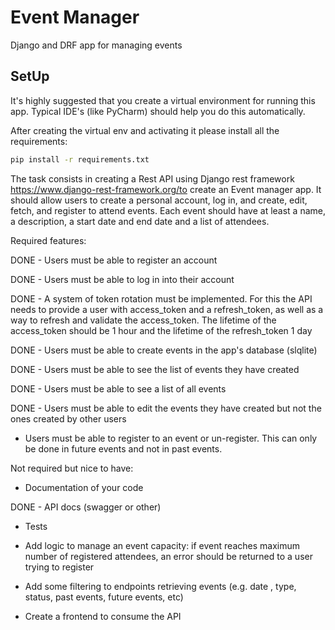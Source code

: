 # Event Manager
Django and DRF app for managing events

## SetUp

It's highly suggested that you create a virtual environment for running this app. Typical IDE's (like PyCharm) should
help you do this automatically.

After creating the virtual env and activating it please install all the requirements:

```bash
pip install -r requirements.txt
```



The task consists in creating a Rest API using Django rest framework https://www.django-rest-framework.org/to create an 
Event manager app. It should allow users to create a personal account, log in, and create, edit, fetch, and register to 
attend events. Each event should have at least a name, a description, a start date and end date and a list of attendees.

Required features:

DONE    - Users must be able to register an account

DONE    - Users must be able to log in into their account

DONE    - A system of token rotation must be implemented. For this the API needs to provide a user with access_token and
            a refresh_token, as well as a way to refresh and validate the access_token. The lifetime of the access_token
            should be 1 hour and the lifetime of the refresh_token 1 day

DONE    - Users must be able to create events in the app's database (slqlite)

DONE    - Users must be able to see the list of events they have created

DONE    - Users must be able to see a list of all events

DONE    - Users must be able to edit the events they have created but not the ones created by other users

- Users must be able to register to an event or un-register. This can only be done in future events and not in past events.


Not required but nice to have:

 

- Documentation of your code

DONE    - API docs (swagger or other)

- Tests

- Add logic to manage an event capacity: if event reaches maximum number of registered attendees, an error should be returned to a user trying to register

- Add some  filtering to endpoints retrieving events (e.g. date , type, status, past events, future events, etc)

- Create a frontend to consume the API
